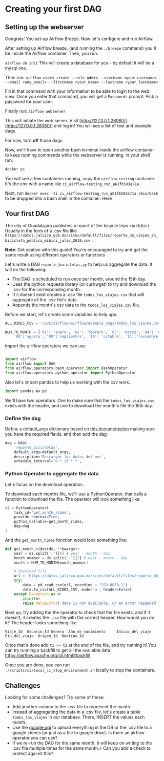 # Creating your first DAG 

## Setting up the webserver

Congrats! You set-up Airflow Breeze. Now let's configure and run Airflow.

After setting up Airflow breeze, (and running the `./breeze` command) you'll be inside the Airflow container. Then, you run:

`airflow db init`
This will create a database for you - by default it will be a mysql one.

Then run:
`airflow users create --role Admin --username <your_username> --email <any_email> --firstname <your_name> --lastname <your_lastname>`

Fill in that command with your information to be able to login to the web view. Once you enter that command, you will get a `Password:` prompt. Pick a password for your user.

Finally run:
`airflow webserver` 

This will initiate the web server. Visit [http://127.0.0.1:28080/](http://127.0.0.1:28080/) and log in! You will see a list of test and example dags.

For now, turn **off** those dags.

Now, we'll have to open another bash terminal inside the airflow container to keep running commands while the webserver is running. In your shell run:

```bash
docker ps
```

You will see a few containers running, copy the `airflow-testing` container. It's the one with a name like `ci_airflow-testing_run_a61fb503e71a` .

Next, run `docker exec -ti ci_airflow-testing_run_a61fb503e71a /bin/bash` to be dropped into a bash shell in the container. Here 

## Your first DAG

The city of Guadalajara publishes a report of the bicycle trips via `MiBici`. Usually in the form of a .csv file like `https://datos.jalisco.gob.mx/sites/default/files/reporte_de_viajes_en_bicicleta_publica_mibici_julio_2019.csv` . 

**Note**: Get ceative with this guide! You're encouraged to try and get the same result using different operators or functions

Let's write a DAG `reporte_bicicletas.py` to help us aggregate the data. It will do the following:

- The DAG is scheduled to run once per month, around the 15th day.
- Uses the python requests library (or curl/wget) to try and download the .csv for the corresponding month.
- If it doesn't exist creates a .csv file `todos_los_viajes.csv` that will aggregate all the .csv file's data
- Appends the month's csv data to the `todos_los_viajes.csv` file.

Before we start, let's create some variables to help ups:
```python
ALL_RIDES_CSV = '/opt/airflow/airflow/example_dags/todos_los_viajes.csv' # so that it's synced with our computer

NUM_TO_MONTH = {'01': 'enero', '02': 'febrero', '03': 'marzo', '04': 'abril', '05':'nayo', '06':'junio', '07':'julio',
    '08':'agosto', '09':'septiembre', '10': 'octubre', '11':'noviembre','12':'diciembre'}
```

Import the airflow operators we can use

```py

import airflow
from airflow import DAG
from airflow.operators.bash_operator import BashOperator
from airflow.operators.python_operator import PythonOperator
```

Also let's import pandas to help us working with the csv work.
```python
import pandas as pd
```

We'll have two operators. One to make sure that the `todos_los_viajes.csv` exists with the header, and one to download the month's file the 15th day.

### Define the dag

Define a default_args dictionary based on [this documentation](https://airflow.apache.org/tutorial.html#default-arguments) making sure you have the required fields. and then add the dag: 
```py
dag = DAG(
    'reporte_bicicletas',
    default_args=default_args,
    description='Descargar los datos del mes',
    schedule_interval='0 * 15 * *',
```

### Python Operator to aggregate the data
Let's focus on the download operation.

To download each months file, we'll use a PythonOperator, that calls a function to download the file.
The operator will look something like:

```py
t2 = PythonOperator(
    task_id='get_month_rides',
    provide_context=True,
    python_callable=get_month_rides,
    dag=dag
) 
```

And the `get_month_rides` function would look something like:

```python
def get_month_rides(ds, **kwargs):
    year = ds.split('-')[0] # year - month - day
    month_number = ds.split('-')[1] # year - month - day
    month = NUM_TO_MONTH[month_number]

    # download file
    url = 'https://datos.jalisco.gob.mx/sites/default/files/reporte_de_viajes_en_bicicleta_publica_mibici_{month}_{year}.csv'.format(month=month,year=year)
    try:
        data = pd.read_csv(url, encoding = "ISO-8859-1")
        data.to_csv(ALL_RIDES_CSV, mode='a', header=False)
    except Exception as e:
        print(e)
        raise ValueError('data is not available, or an error happened')
```

Next up, try adding the the operator to check that the file exists, and if it doesn't, it creates the  `.csv` file with the correct header. How would you do it? The header looks something like:
```
Viaje_Id  Usuario_Id Genero  Año_de_nacimiento     Inicio_del_viaje        Fin_del_viaje  Origen_Id  Destino_Id
```

Once that's done add `t1 >> t2` at the end of the file, and try running it! You can try running a backfill to get all the available data https://airflow.apache.org/cli.html#backfill

Once you are done, you can run `./scripts/ci/local_ci_stop_environment.sh` locally to stop the containers.

## Challenges
Looking for some challenges? Try some of these:
- Add another column to the .csv file to represent the month.
- Instead of aggregating the data in a .csv file, let's create a table `todos_los_viajes` in our database. There, INSERT the values each month.
- Use the [google-api](https://github.com/googleapis/google-api-python-client) to upload everything in the DB or the .csv file to a google sheets (or just as a file to google drive). Is there an airflow operator you can use?
- If we re-run the DAG for the same month, it will keep on writing to the .csv file multiple times for the same month.÷ Can you add a check to protect against this? 

